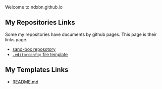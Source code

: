 Welcome to ndxbn.github.io

## My Repositories Links 
Some my repositories have documents by github pages. This page is their links page.

* [sand-box reposotory](https://github.com/ndxbn/sand-box)
* [`.editorconfig` file template](https://ndxbn.github.io/editorconfig)

## My Templates Links

* [README.md](https://gist.github.com/ndxbn/87ab3f13cacaf2295367b891bc0c6abc)
